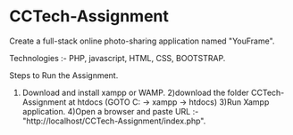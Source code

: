# CCTech-Assignment

Create a full-stack online photo-sharing application named "YouFrame".

Technologies :- PHP, javascript, HTML, CSS, BOOTSTRAP.

Steps to Run the Assignment.
1) Download and install xampp or WAMP.
2)download the folder CCTech-Assignment at htdocs (GOTO C: -> xampp -> htdocs)
3)Run Xampp application.
4)Open a browser and paste URL :- "http://localhost/CCTech-Assignment/index.php".




